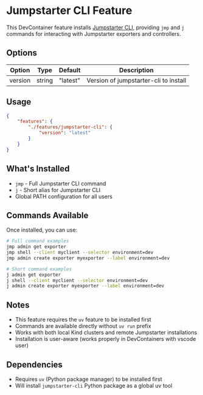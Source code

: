 # Jumpstarter CLI Feature

This DevContainer feature installs [Jumpstarter CLI](https://github.com/jumpstarter-dev/jumpstarter), providing `jmp` and `j` commands for interacting with Jumpstarter exporters and controllers.

## Options

| Option | Type | Default | Description |
|--------|------|---------|-------------|
| version | string | "latest" | Version of jumpstarter-cli to install |

## Usage

```json
{
    "features": {
        "./features/jumpstarter-cli": {
            "version": "latest"
        }
    }
}
```

## What's Installed

- `jmp` - Full Jumpstarter CLI command
- `j` - Short alias for Jumpstarter CLI
- Global PATH configuration for all users

## Commands Available

Once installed, you can use:

```bash
# Full command examples
jmp admin get exporter
jmp shell --client myclient --selector environment=dev
jmp admin create exporter myexporter --label environment=dev

# Short command examples
j admin get exporter
j shell --client myclient --selector environment=dev
j admin create exporter myexporter --label environment=dev
```

## Notes

- This feature requires the `uv` feature to be installed first
- Commands are available directly without `uv run` prefix
- Works with both local Kind clusters and remote Jumpstarter installations
- Installation is user-aware (works properly in DevContainers with vscode user)

## Dependencies

- Requires `uv` (Python package manager) to be installed first
- Will install `jumpstarter-cli` Python package as a global uv tool
